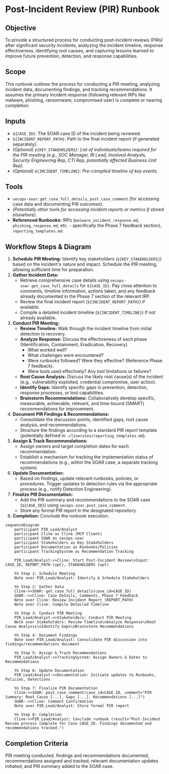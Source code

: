 # Post-Incident Review (PIR) Runbook

## Objective

To provide a structured process for conducting post-incident reviews (PIRs) after significant security incidents, analyzing the incident timeline, response effectiveness, identifying root causes, and capturing lessons learned to improve future prevention, detection, and response capabilities.

## Scope

This runbook outlines the process for conducting a PIR meeting, analyzing incident data, documenting findings, and tracking recommendations. It assumes the primary incident response (following relevant IRPs like malware, phishing, ransomware, compromised user) is complete or nearing completion.

## Inputs

*   `${CASE_ID}`: The SOAR case ID of the incident being reviewed.
*   `${INCIDENT_REPORT_PATH}`: Path to the final incident report (if generated separately).
*   *(Optional) `${KEY_STAKEHOLDERS}`: List of individuals/teams required for the PIR meeting (e.g., SOC Manager, IR Lead, Involved Analysts, Security Engineering Rep, CTI Rep, potentially affected Business Unit Rep).*
*   *(Optional) `${INCIDENT_TIMELINE}`: Pre-compiled timeline of key events.*

## Tools

*   `secops-soar`: `get_case_full_details`, `post_case_comment` (for accessing case data and documenting PIR outcomes).
*   *(Potentially other tools for accessing incident reports or metrics if stored elsewhere)*.
*   **Referenced Runbooks:** IRPs (`malware_incident_response.md`, `phishing_response.md`, etc. - specifically the Phase 7 feedback section), `reporting_templates.md`.

## Workflow Steps & Diagram

1.  **Schedule PIR Meeting:** Identify key stakeholders (`${KEY_STAKEHOLDERS}`) based on the incident's nature and impact. Schedule the PIR meeting, allowing sufficient time for preparation.
2.  **Gather Incident Data:**
    *   Retrieve comprehensive case details using `secops-soar.get_case_full_details` for `${CASE_ID}`. Pay close attention to comments, timeline information, actions taken, and any feedback already documented in the Phase 7 section of the relevant IRP.
    *   Review the final incident report (`${INCIDENT_REPORT_PATH}`) if available.
    *   Compile a detailed incident timeline (`${INCIDENT_TIMELINE}`) if not already available.
3.  **Conduct PIR Meeting:**
    *   **Review Timeline:** Walk through the incident timeline from initial detection to recovery.
    *   **Analyze Response:** Discuss the effectiveness of each phase (Identification, Containment, Eradication, Recovery).
        *   What worked well?
        *   What challenges were encountered?
        *   Were runbooks followed? Were they effective? (Reference Phase 7 feedback).
        *   Were tools used effectively? Any tool limitations or failures?
    *   **Root Cause Analysis:** Discuss the likely root cause(s) of the incident (e.g., vulnerability exploited, credential compromise, user action).
    *   **Identify Gaps:** Identify specific gaps in prevention, detection, response processes, or tool capabilities.
    *   **Brainstorm Recommendations:** Collaboratively develop specific, measurable, achievable, relevant, and time-bound (SMART) recommendations for improvement.
4.  **Document PIR Findings & Recommendations:**
    *   Consolidate the discussion points, identified gaps, root cause analysis, and recommendations.
    *   Structure the findings according to a standard PIR report template (potentially defined in `.clinerules/reporting_templates.md`).
5.  **Assign & Track Recommendations:**
    *   Assign owners and target completion dates for each recommendation.
    *   Establish a mechanism for tracking the implementation status of recommendations (e.g., within the SOAR case, a separate tracking system).
6.  **Update Documentation:**
    *   Based on findings, update relevant runbooks, policies, or procedures. Trigger updates to detection rules via the appropriate process (e.g., notify Detection Engineering).
7.  **Finalize PIR Documentation:**
    *   Add the PIR summary and recommendations to the SOAR case (`${CASE_ID}`) using `secops-soar.post_case_comment`.
    *   Store any formal PIR report in the designated repository.
8.  **Completion:** Conclude the runbook execution.

```{mermaid}
sequenceDiagram
    participant PIR_Lead/Analyst
    participant Cline as Cline (MCP Client)
    participant SOAR as secops-soar
    participant Stakeholders as Key Stakeholders
    participant Documentation as Runbooks/Policies
    participant TrackingSystem as Recommendation Tracking

    PIR_Lead/Analyst->>Cline: Start Post-Incident Review\nInput: CASE_ID, REPORT_PATH (opt), STAKEHOLDERS (opt)

    %% Step 1: Schedule Meeting
    Note over PIR_Lead/Analyst: Identify & Schedule Stakeholders

    %% Step 2: Gather Data
    Cline->>SOAR: get_case_full_details(case_id=CASE_ID)
    SOAR-->>Cline: Case Details, Comments, Phase 7 Feedback
    Note over Cline: Review Incident Report (REPORT_PATH)
    Note over Cline: Compile Detailed Timeline

    %% Step 3: Conduct PIR Meeting
    PIR_Lead/Analyst->>Stakeholders: Conduct PIR Meeting
    Note over Stakeholders: Review Timeline\nAnalyze Response\nRoot Cause Analysis\nIdentify Gaps\nBrainstorm Recommendations

    %% Step 4: Document Findings
    Note over PIR_Lead/Analyst: Consolidate PIR discussion into findings/recommendations document

    %% Step 5: Assign & Track Recommendations
    PIR_Lead/Analyst->>TrackingSystem: Assign Owners & Dates to Recommendations

    %% Step 6: Update Documentation
    PIR_Lead/Analyst->>Documentation: Initiate updates to Runbooks, Policies, Detections

    %% Step 7: Finalize PIR Documentation
    Cline->>SOAR: post_case_comment(case_id=CASE_ID, comment="PIR Summary: Root Cause [...], Gaps [...], Recommendations [...]")
    SOAR-->>Cline: Comment Confirmation
    Note over PIR_Lead/Analyst: Store formal PIR report

    %% Step 8: Completion
    Cline->>PIR_Lead/Analyst: Conclude runbook (result="Post-Incident Review process complete for Case CASE_ID. Findings documented and recommendations tracked.")

```

## Completion Criteria

PIR meeting conducted, findings and recommendations documented, recommendations assigned and tracked, relevant documentation updates initiated, and PIR summary added to the SOAR case.
